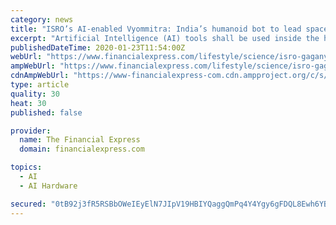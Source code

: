 ```yaml
---
category: news
title: "ISRO’s AI-enabled Vyommitra: India’s humanoid bot to lead space travel mission Gaganyaan"
excerpt: "Artificial Intelligence (AI) tools shall be used inside the humanoid ... of series of electro-elastic linear and rotary actuators so as to emulate human functions. The head part houses microprocessor chips and various other sensor suites. The power supply of Vyommitra shall be from a source in astronauts chair and with some battery backup ..."
publishedDateTime: 2020-01-23T11:54:00Z
webUrl: "https://www.financialexpress.com/lifestyle/science/isro-gaganyaan-vyomamitra-vyomnauts-lady-robot-space-mission/1832947/"
ampWebUrl: "https://www.financialexpress.com/lifestyle/science/isro-gaganyaan-vyomamitra-vyomnauts-lady-robot-space-mission/1832947/lite/"
cdnAmpWebUrl: "https://www-financialexpress-com.cdn.ampproject.org/c/s/www.financialexpress.com/lifestyle/science/isro-gaganyaan-vyomamitra-vyomnauts-lady-robot-space-mission/1832947/lite/"
type: article
quality: 30
heat: 30
published: false

provider:
  name: The Financial Express
  domain: financialexpress.com

topics:
  - AI
  - AI Hardware

secured: "0tB92j3fR5RSBbOWeIEyElN7JIpV19HBIYQaggQmPq4Y4Ygy6gFDQL8Ewh6YBN1oIG7ZdPIU+lQH+m/vq6pirL35usDQZU6EmudVzicFns1irCJ9wSj+Y7HRoCNIIYbPGxOEoqxP8Jf4pKM2IP7KZFkVjmPktirM9ofXXX9kJyx76AEyyVLDdz69Mh/0w2H+SNHY2/QsNhy2+dD+Xmx3zxcDXiML60vmgoEknkWr6jPyfbsFJt63CZ4fSVUFUjZXscfbK9kp3aU+sl0u86jjIheHu1K9JZ12+HkN38QZGkJwSqRrh64EQJag4HOwvByN28s5jiGftY95OG1R/4XUzfK2O089742FIS8S8b88IhQdntmOQtD6Ss3gD1q4Or+/gZ6Gy3ZbAzhZnW2MK2LM7rMIUmD2zyPY7/QzOZ+KnNtdVyROlBlxu0wrs/efzRErrR/YJ0cCx33Daz3AzJlbDifU2KvNWojBruaSeC6TlIQ=;IEpkeF9+B8QRe/zho8ip3w=="
---
```



